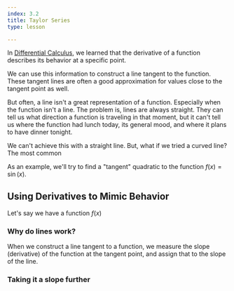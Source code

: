 ```yaml
---
index: 3.2
title: Taylor Series
type: lesson

---
```


In [Differential Calculus](/learn/calculus/differential), we learned that the derivative of a function describes its behavior at a specific point.

We can use this information to construct a line tangent to the function. These tangent lines are often a good approximation for values close to the tangent point as well.

But often, a line isn't a great representation of a function. Especially when the function isn't a line. The problem is, lines are always straight. They can tell us what direction a function is traveling in that moment, but it can't tell us where the function  had lunch today, its general mood, and where it plans to have dinner tonight.

We can't achieve this with a straight line. But, what if we tried a curved line? The most common

As an example, we'll try to find a "tangent" quadratic to the  function $f(x) = \sin(x).$

## Using Derivatives to Mimic Behavior

Let's say we have a function $f(x)$

### Why do lines work?
When we construct a line tangent to a function, we measure the slope (derivative) of the function at the tangent point, and assign that to the slope of the line.
### Taking it a slope further


<!--stackedit_data:
eyJoaXN0b3J5IjpbMzY2ODMyMDc0LDY4Nzk0Njg5OCwxODI5OT
k1MDEsMTgxMjQ2MDAzNSwtMTE4NjgxOTUxMywtMTcxMzc0MDU2
MSwtMTE3OTY0OTczNywtMjcyNzg0ODk0LDExNzg4NTgyMSwtOT
k1NjkyOTczLC0xMTc0MTAwNjM1XX0=
-->